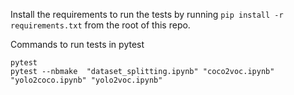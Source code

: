 Install the requirements to run the tests by running `pip install -r requirements.txt` from the root of this repo.

Commands to run tests in pytest
```
pytest
pytest --nbmake  "dataset_splitting.ipynb" "coco2voc.ipynb" "yolo2coco.ipynb" "yolo2voc.ipynb"
```

